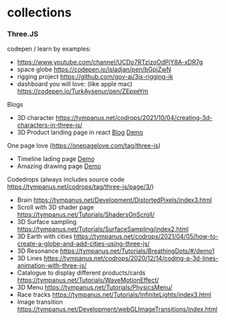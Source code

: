 # collections

### Three.JS

codepen / learn by examples:
  - https://www.youtube.com/channel/UCDo7RTzizoOdPjY8A-xDR7g
  - space globe https://codepen.io/isladjan/pen/bGpjZwN
  - rigging project https://github.com/gov-ai/3js-rigging-ik
  - dashboard you will love: (like apple mac) https://codepen.io/TurkAysenur/pen/ZEpxeYm 

Blogs
  - 3D character https://tympanus.net/codrops/2021/10/04/creating-3d-characters-in-three-js/
  - 3D Product landing page in react [Blog](https://www.takeshape.io/articles/create-a-3d-product-landing-page-with-threejs-and-react/) [Demo](https://3d-product-page.netlify.app/)
  
One page love (https://onepagelove.com/tag/three-js)
  - Timeline lading page [Demo](https://danny-garcia.com/?ref=onepagelove)
  - Amazing drawing page [Demo](https://noni.cmiscm.com/?ref=onepagelove)

Codedrops (always includes source code https://tympanus.net/codrops/tag/three-js/page/3/)
  - Brain https://tympanus.net/Development/DistortedPixels/index3.html
  - Scroll with 3D shader page https://tympanus.net/Tutorials/ShadersOnScroll/
  - 3D Surface sampling https://tympanus.net/Tutorials/SurfaceSampling/index2.html
  - 3D Earth with cities https://tympanus.net/codrops/2021/04/05/how-to-create-a-globe-and-add-cities-using-three-js/
  - 3D Resonance https://tympanus.net/Tutorials/BreathingDots/#/demo1
  - 3D Lines https://tympanus.net/codrops/2020/12/14/coding-a-3d-lines-animation-with-three-js/
  - Catalogue to display different products/cards https://tympanus.net/Tutorials/WaveMotionEffect/
  - 3D Menu https://tympanus.net/Tutorials/PhysicsMenu/
  - Race tracks https://tympanus.net/Tutorials/InfiniteLights/index3.html
  - Image transition https://tympanus.net/Development/webGLImageTransitions/index.html
